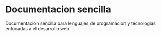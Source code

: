 # Documentacion sencilla
Documentacion sencilla para lenguajes de programacion y tecnologias enfocadas a el desarrollo web

